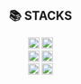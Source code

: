 
<div align=center><h2>📚 STACKS</h2></div>

<div align=center> 
  <img src="https://img.shields.io/badge/javascript-F7DF1E?style=flat&logo=javascript&logoColor=white" height="20">
  <img src="https://img.shields.io/badge/React-61DAFB?style=flat&logo=React&logoColor=white" height="20"/>
  <br>
  <img src="https://img.shields.io/badge/JAVA-007396?style=flat&logo=java&logoColor=white" height="20"/>
  <img src="https://img.shields.io/badge/SpringBoot-6DB33F?style=flat&logo=SpringBoot&logoColor=white" height="20"/>
  <br>
  <img src="https://img.shields.io/badge/oracle-F80000?style=flat&logo=oracle&logoColor=white" height="20"/>
  <img src="https://img.shields.io/badge/mysql-4479A1?style=flat&logo=mysql&logoColor=white" height="20"/>
</div>
